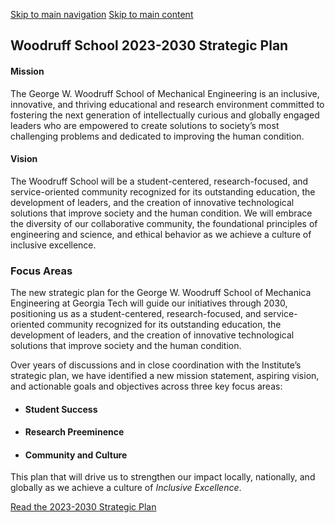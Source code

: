 [Skip to main navigation](https://me.gatech.edu/strategic-plan-0#main-navigation) [Skip to main content](https://me.gatech.edu/strategic-plan-0#main-content)

## Woodruff School 2023-2030 Strategic Plan

#### Mission

The George W. Woodruff School of Mechanical Engineering is an inclusive, innovative, and thriving educational and research environment committed to fostering the next generation of intellectually curious and globally engaged leaders who are empowered to create solutions to society’s most challenging problems and dedicated to improving the human condition.

#### Vision

The Woodruff School will be a student-centered, research-focused, and service-oriented community recognized for its outstanding education, the development of leaders, and the creation of innovative technological solutions that improve society and the human condition. We will embrace the diversity of our collaborative community, the foundational principles of engineering and science, and ethical behavior as we achieve a culture of inclusive excellence.

### Focus Areas

The new strategic plan for the George W. Woodruff School of Mechanica Engineering at Georgia Tech will guide our initiatives through 2030, positioning us as a student-centered, research-focused, and service-oriented community recognized for its outstanding education, the development of leaders, and the creation of innovative technological solutions that improve society and the human condition.

Over years of discussions and in close coordination with the Institute’s strategic plan, we have identified a new mission statement, aspiring vision, and actionable goals and objectives across three key focus areas:

- #### Student Success

- #### Research Preeminence

- #### Community and Culture


This plan that will drive us to strengthen our impact locally, nationally, and globally as we achieve a culture of _Inclusive Excellence_.

[Read the 2023-2030 Strategic Plan](https://issuu.com/megeorgiatech/docs/strategic_plan_2023_final)
